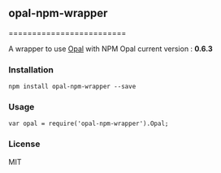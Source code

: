 
















<extoc></extoc>

## opal-npm-wrapper
=========================

A wrapper to use [Opal](https://github.com/opal/opal-cdn) with NPM
Opal current version : **0.6.3**

### Installation
```
npm install opal-npm-wrapper --save
```

### Usage
```
var opal = require('opal-npm-wrapper').Opal;
```

### License
MIT
